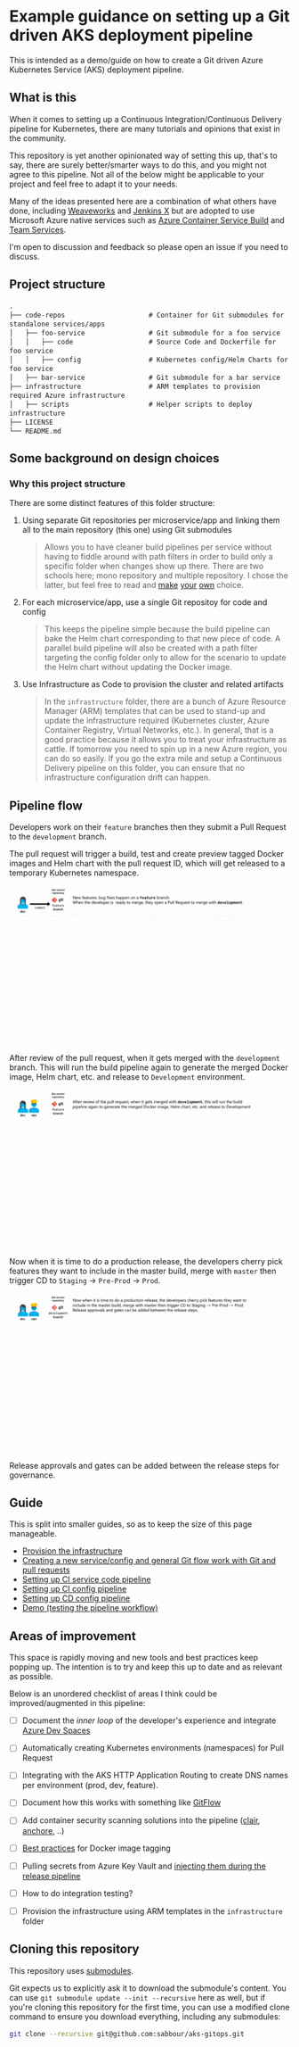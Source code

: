 # Example guidance on setting up a Git driven AKS deployment pipeline

This is intended as a demo/guide on how to create a Git driven Azure Kubernetes Service (AKS) deployment pipeline.

## What is this

When it comes to setting up a Continuous Integration/Continuous Delivery pipeline for Kubernetes, there are many tutorials and opinions that exist in the community.

This repository is yet another opinionated way of setting this up, that's to say, there are surely better/smarter ways to do this, and you might not agree to this pipeline. Not all of the below might be applicable to your project and feel free to adapt it to your needs.

Many of the ideas presented here are a combination of what others have done, including [Weaveworks](https://www.weave.works/blog/gitops-operations-by-pull-request) and [Jenkins X](https://jenkins.io/blog/2018/03/19/introducing-jenkins-x/) but are adopted to use Microsoft Azure native services such as [Azure Container Service Build](https://docs.microsoft.com/en-us/azure/container-registry/container-registry-build-overview) and [Team Services](https://www.visualstudio.com/team-services/).

 I'm open to discussion and feedback so please open an issue if you need to discuss.

## Project structure

    .
    ├── code-repos                     # Container for Git submodules for standalone services/apps
    │   ├── foo-service                # Git submodule for a foo service
    │   │   ├── code                   # Source Code and Dockerfile for foo service
    │   │   ├── config                 # Kubernetes config/Helm Charts for foo service
    │   ├── bar-service                # Git submodule for a bar service
    ├── infrastructure                 # ARM templates to provision required Azure infrastructure
    │   ├── scripts                    # Helper scripts to deploy infrastructure
    ├── LICENSE
    └── README.md

## Some background on design choices

### Why this project structure

There are some distinct features of this folder structure:

1. Using separate Git repositories per microservice/app and linking them all to the main repository (this one) using Git submodules

    > Allows you to have cleaner build pipelines per service without having to fiddle around with path filters in order to build only a specific folder when changes show up there. There are two schools here; mono repository and multiple repository. I chose the latter, but feel free to read and [make](https://medium.com/@somakdas/code-repository-for-micro-services-mono-repository-or-multiple-repositories-d9ad6a8f6e0e) [your](http://blog.shippable.com/our-journey-to-microservices-and-a-mono-repository) [own](http://www.gigamonkeys.com/mono-vs-multi/) choice.

1. For each microservice/app, use a single Git repositoy for code and config

    > This keeps the pipeline simple because the build pipeline can bake the Helm chart corresponding to that new piece of code. A parallel build pipeline will also be created with a path filter targeting the config folder only to allow for the scenario to update the Helm chart without updating the Docker image.

1. Use Infrastructure as Code to provision the cluster and related artifacts

    > In the `infrastructure` folder, there are a bunch of Azure Resource Manager (ARM) templates that can be used to stand-up and update the infrastructure required (Kubernetes cluster, Azure Container Registry, Virtual Networks, etc.). In general, that is a good practice because it allows you to treat your infrastructure as cattle. If tomorrow you need to spin up in a new Azure region, you can do so easily. If you go the extra mile and setup a Continuous Delivery pipeline on this folder, you can ensure that no infrastructure configuration drift can happen.

## Pipeline flow

Developers work on their `feature` branches then they submit a Pull Request to the `development` branch.

The pull request will trigger a build, test and create preview tagged Docker images and Helm chart with the pull request ID, which will get released to a temporary Kubernetes namespace.

![Pull Request build](_docs/img/gitops-1.gif)

After review of the pull request, when it gets merged with the `development` branch. This will run the build pipeline again to generate the merged Docker image, Helm chart, etc. and release to `Development` environment.

![Merge build and release](_docs/img/gitops-2.gif)

Now when it is time to do a production release, the developers cherry pick features they want to include in the master build, merge with `master` then trigger CD to `Staging` -> `Pre-Prod` -> `Prod`.

![Merge build and release](_docs/img/gitops-3.gif)

Release approvals and gates can be added between the release steps for governance.

## Guide

This is split into smaller guides, so as to keep the size of this page manageable.

- [Provision the infrastructure](_docs/provision-infrastructure.md)
- [Creating a new service/config and general Git flow work with Git and pull requests](_docs/add-service-and-config-github.md)
- [Setting up CI service code pipeline](_docs/ci-service-pipeline.md)
- [Setting up CI config pipeline](_docs/ci-config-pipeline.md)
- [Setting up CD config pipeline](_docs/cd-config-pipeline.md)
- [Demo (testing the pipeline workflow)](_docs/demo.md)

## Areas of improvement

This space is rapidly moving and new tools and best practices keep popping up. The intention is to try and keep this up to date and as relevant as possible.

Below is an unordered checklist of areas I think could be improved/augmented in this pipeline:

- [ ] Document the *inner loop* of the developer's experience and integrate [Azure Dev Spaces](https://docs.microsoft.com/en-us/azure/dev-spaces/azure-dev-spaces)

- [ ] Automatically creating Kubernetes environments (namespaces) for Pull Request

- [ ] Integrating with the AKS HTTP Application Routing to create DNS names per environment (prod, dev, feature).

- [ ] Document how this works with something like [GitFlow](https://datasift.github.io/gitflow/IntroducingGitFlow.html)

- [ ] Add container security scanning solutions into the pipeline ([clair](https://github.com/coreos/clair), [anchore](https://anchore.freshdesk.com/support/solutions/articles/36000060726-installing-anchore-using-helm), ..)

- [ ] [Best practices](https://blogs.msdn.microsoft.com/stevelasker/2018/03/01/docker-tagging-best-practices-for-tagging-and-versioning-docker-images/) for Docker image tagging

- [ ] Pulling secrets from Azure Key Vault and [injecting them during the release pipeline](https://docs.microsoft.com/en-us/vsts/build-release/concepts/library/variable-groups?view=vsts)

- [ ] How to do integration testing?

- [ ] Provision the infrastructure using ARM templates in the `infrastructure` folder

## Cloning this repository

This repository uses [submodules](https://github.com/blog/2104-working-with-submodules).

Git expects us to explicitly ask it to download the submodule's content. You can use `git submodule update --init --recursive` here as well, but if you're cloning this repository for the first time, you can use a modified clone command to ensure you download everything, including any submodules:

```sh
git clone --recursive git@github.com:sabbour/aks-gitops.git
```
